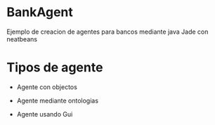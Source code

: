 # BankAgent

Ejemplo de creacion de agentes para bancos mediante java Jade con neatbeans

# Tipos de agente

- Agente con objectos

- Agente mediante ontologias

- Agente usando Gui
